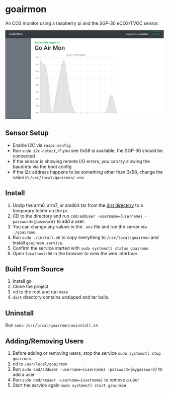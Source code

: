 # goairmon

An CO2 monitor using a raspberry pi and the SGP-30 eCO2/TVOC sensor.

![Screenshot](screenshot.png)

## Sensor Setup

- Enable I2C via `raspi-config`
- Run `sudo i2c-detect`, if you see 0x58 is available, the SGP-30 should be connected
- If the sensor is showing remote I/O errors, you can try slowing the baudrate via the boot config
- If the i2c address happens to be something other than 0x58, change the value in `/usr/local/goairmon/.env`

## Install

1. Unzip the arm6, arm7, or amd64 tar from the [dist directory](dist/) to a temporary folder on the pi.  
2. CD to the directory and run `cmd/adduser -username={username} -password={password}` to add a user.
3. You can change any values in the `.env` file and run the server via `./goairmon`.
3. Run `sudo ./install.sh` to copy everything to `/usr/local/goairmon` and install `goairmon.service`.
4. Confirm the service started with `sudo systemctl status goairmon`
5. Open `localhost:80` in the browser to view the web interface.

## Build From Source

1. Install go
2. Clone the project
3. cd to the root and run `make`
4. `dist` directory contains unzipped and tar balls. 

## Uninstall

Run `sudo /usr/local/goairmon/uninstall.sh`

## Adding/Removing Users

1. Before adding or removing users, stop the service `sudo systemctl stop goairmon`
2. cd to `/usr/local/goairmon`
3. Run `sudo cmd/adduser -username={username} -password={mypassword}` to add a user
4. Run `sudo cmd/rmuser -username={username}` to remove a user
5. Start the service again `sudo systemctl start goairmon`
